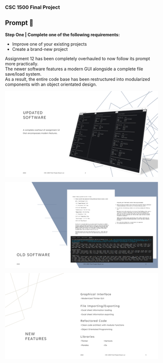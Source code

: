 ### CSC 1500 Final Project
  
## Prompt 📝
**Step One | Complete one of the following requirements:**
-	Improve one of your existing projects
-	Create a brand-new project
  
Assignment 12 has been completely overhauled to now follow its prompt more practically.  
The newer software features a modern GUI alongside a complete file save/load system.  
As a result, the entire code base has been restructured into modularized components with an object orientated design.
  
![Updated Software Image](https://github.com/Bryan-Lor/CSC-1500-Section-902/blob/main/Final%20Project/readme%20img/fpimage1.png?raw=true)  
  
![Old Version](https://github.com/Bryan-Lor/CSC-1500-Section-902/blob/main/Final%20Project/readme%20img/fpimage2.png?raw=true)  
  
![New Features](https://github.com/Bryan-Lor/CSC-1500-Section-902/blob/main/Final%20Project/readme%20img/fpimage3.png?raw=true)  
  
